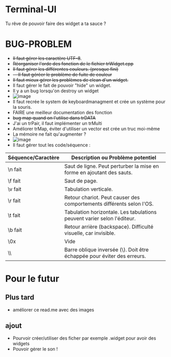 # Terminal-UI
Tu rêve de pouvoir faire des widget a ta sauce ?

# BUG-PROBLEM
- ~~Il faut gérer les caractère UTF-8~~.
- ~~Réorganiser l'orde des fonction de le fichier trWidget.cpp~~
- ~~Il faut gérer les différentes couleurs. (presque fini)~~
- ~~-- Il faut géréer le problème de fuite de couleur~~
- ~~Il faut mieux gérer les problèmes de clean d'un widget.~~
- Il faut gérer le fait de pouvoir "hide" un widget.
- Il y a un bug lorsqu'on destroy un widget
- ![image](https://github.com/user-attachments/assets/43398bc3-1860-4acb-b2bf-2c6eff0ee346)
- Il faut recrée le system de keyboardmanagment et crée un système pour la souris.
- FAIRE une meilleur documentation des fonction
- ~~bug map quand on l'utilise dans trDATA~~
- J'ai un trPair, il faut implémenter un trMulti
- Améliorer trMap, éviter d'utiliser un vector est crée un truc moi-même
- La mémoire ne fait qu'augmenter ?
- ![image](https://github.com/user-attachments/assets/13648a60-4fb6-4188-bc11-3bef1952be6e)
- Il faut gérer tout les code/séquence :

| Séquence/Caractère | Description ou Problème potentiel                             |
|--------------------|--------------------------------------------------------------|
| \n fait                | Saut de ligne. Peut perturber la mise en forme en ajoutant des sauts. |
| \f fait               | Saut de page.                                                |
| \v fait                | Tabulation verticale.                                        | 
| \r fait                | Retour chariot. Peut causer des comportements différents selon l'OS. | 
| \t fait                | Tabulation horizontale. Les tabulations peuvent varier selon l'éditeur. |
| \b fait                | Retour arrière (backspace). Difficulté visuelle, car invisible. | 
| \0x                 | Vide |
| \\\                 | Barre oblique inversée (\\). Doit être échappée pour éviter des erreurs. |


# Pour le futur
## Plus tard
- améliorer ce read.me avec des images
## ajout
- Pourvoir créer/utiliser des ficher par exemple .widget pour avoir des widgets
- Pouvoir gérer le son !
